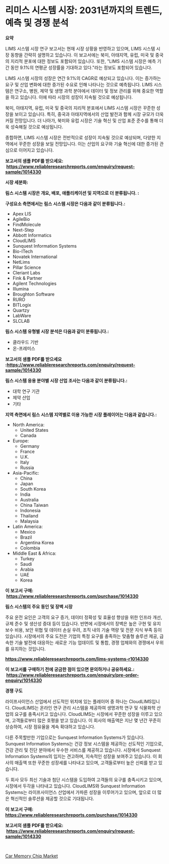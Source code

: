 <p><h1>리미스 시스템 시장: 2031년까지의 트렌드, 예측 및 경쟁 분석</h1></p><p><strong>요약</strong></p>
<p><p>LIMS 시스템 시장 연구 보고서는 현재 시장 상황을 반영하고 있으며, LIMS 시스템 시장 동향을 간략히 설명하고 있습니다. 이 보고서에는 북미, 아태지역, 유럽, 미국 및 중국의 지리적 분포에 대한 정보도 포함되어 있습니다. 또한, "LIMS 시스템 시장은 예측 기간 동안 9.1%의 연평균 성장률을 기대하고 있다."라는 정보도 포함되어 있습니다.</p><p>LIMS 시스템 시장의 성장은 연간 9.1%의 CAGR로 예상되고 있습니다. 이는 증가하는 요구 및 산업 변화에 대한 증가된 수요로 인해 나타나는 것으로 예측됩니다. LIMS 시스템은 연구소, 병원, 제약 및 생명 과학 분야에서 데이터 및 정보 관리를 위해 중요한 역할을 하고 있습니다. 이에 따라 시장의 성장이 지속될 것으로 예상됩니다.</p><p>북미, 아태지역, 유럽, 미국 및 중국의 지리적 분포에서 LIMS 시스템 시장은 꾸준한 성장을 보이고 있습니다. 특히, 중국과 아태지역에서의 산업 발전과 함께 시장 규모가 더욱 커질 전망입니다. 더 나아가, 북미와 유럽 시장은 기술 혁신 및 산업 표준 준수를 통해 더욱 성숙해질 것으로 예상됩니다.</p><p>종합하면, LIMS 시스템 시장은 전반적으로 성장이 지속될 것으로 예상되며, 다양한 지역에서 꾸준한 성장을 보일 전망입니다. 이는 산업의 요구와 기술 혁신에 대한 증가된 관심으로 이어지고 있습니다.</p></p>
<p><strong>보고서의 샘플 PDF를 받으세요: &nbsp;<a href="https://www.reliableresearchreports.com/enquiry/request-sample/1014330">https://www.reliableresearchreports.com/enquiry/request-sample/1014330</a></strong></p>
<p><strong>시장 세분화:</strong></p>
<p><strong> 림스 시스템 시장은 개요, 배포, 애플리케이션 및 지역으로 더 분류됩니다. :</strong></p>
<p><strong>구성요소 측면에서는 림스 시스템 시장은 다음과 같이 분류됩니다.:</strong></p>
<p><ul><li>Apex LIS</li><li>AgileBio</li><li>FindMolecule</li><li>Next-Step</li><li>Abbott Informatics</li><li>CloudLIMS</li><li>Sunquest Information Systems</li><li>Bio-ITech</li><li>Novatek International</li><li>NetLims</li><li>Pillar Science</li><li>Cleriant Labs</li><li>Fink & Partner</li><li>Agilent Technologies</li><li>Illumina</li><li>Broughton Software</li><li>RURO</li><li>BITLogix</li><li>Quartzy</li><li>LabWare</li><li>SLCLAB</li></ul></p>
<p><strong> 림스 시스템 유형별 시장 분석은 다음과 같이 분류됩니다.:</strong></p>
<p><ul><li>클라우드 기반</li><li>온-프레미스</li></ul></p>
<p><strong>보고서의 샘플 PDF를 받으세요 :<a href="https://www.reliableresearchreports.com/enquiry/request-sample/1014330">https://www.reliableresearchreports.com/enquiry/request-sample/1014330</a></strong></p>
<p><strong> 림스 시스템 응용 분야별 시장 산업 조사는 다음과 같이 분류됩니다.:</strong></p>
<p><ul><li>대학 연구 기관</li><li>제약 산업</li><li>기타</li></ul></p>
<p><strong>지역 측면에서 림스 시스템 지역별로 이용 가능한 시장 플레이어는 다음과 같습니다.:</strong></p>
<p><ul>
    <li>
        North America:
        <ul>
            <li>United States</li>
            <li>Canada</li>
        </ul>
    </li>
    <li>
        Europe:
        <ul>
            <li>Germany</li>
            <li>France</li>
            <li>U.K.</li>
            <li>Italy</li>
            <li>Russia</li>
        </ul>
    </li>
    <li>
        Asia-Pacific:
        <ul>
            <li>China</li>
            <li>Japan</li>
            <li>South Korea</li>
            <li>India</li>
            <li>Australia</li>
            <li>China Taiwan</li>
            <li>Indonesia</li>
            <li>Thailand</li>
            <li>Malaysia</li>
        </ul>
    </li>
    <li>
        Latin America:
        <ul>
            <li>Mexico</li>
            <li>Brazil</li>
            <li>Argentina Korea</li>
            <li>Colombia</li>
        </ul>
    </li>
    <li>
        Middle East & Africa:
        <ul>
            <li>Turkey</li>
            <li>Saudi</li>
            <li>Arabia</li>
            <li>UAE</li>
            <li>Korea</li>
        </ul>
    </li>
    </ul></p>
<p><strong>이 보고서 구매: &nbsp;<a href="https://www.reliableresearchreports.com/purchase/1014330">https://www.reliableresearchreports.com/purchase/1014330</a></strong></p>
<p><strong>림스 시스템의 주요 동인 및 장벽 시장</strong></p>
<p><p>주요 운전 요인은 고객의 요구 증가, 데이터 정확성 및 효율성 향상을 위한 인프라 개선, 규제 준수 및 생산성 증대 등이 있습니다. 반면에 시장에서의 장벽은 높은 구현 및 유지보수 비용, 보안 위협 및 데이터 손실 우려, 조직 내의 기술 역량 및 전문 지식 부족 등이 있습니다. 시장에서의 주요 도전은 기업의 특정 요구를 충족하는 맞춤형 솔루션 제공, 급속한 기술 발전에 대응하는 새로운 기능 업데이트 및 통합, 경쟁 업체와의 경쟁에서 우위를 유지하는 것입니다.</p></p>
<p><strong><a href="https://www.reliableresearchreports.com/lims-systems-r1014330">https://www.reliableresearchreports.com/lims-systems-r1014330</a></strong></p>
<p><strong>이 보고서를 구매하기 전에 궁금한 점이 있으면 문의하거나 공유하세요.: &nbsp;<a href="https://www.reliableresearchreports.com/enquiry/pre-order-enquiry/1014330">https://www.reliableresearchreports.com/enquiry/pre-order-enquiry/1014330</a></strong></p>
<p><strong>경쟁 구도</strong></p>
<p><p>라이프사이언스 산업에서 선도적인 위치에 있는 플레이어 중 하나는 CloudLIMS입니다. CloudLIMS는 온라인 연구 관리 시스템을 제공하여 생명과학 연구 및 식물화학 산업의 요구를 충족시키고 있습니다. CloudLIMS는 시장에서 꾸준한 성장을 이루고 있으며, 고객들로부터 많은 호평을 받고 있습니다. 이 회사의 매출액은 지난 몇 년간 꾸준히 상승하여, 시장 점유율을 계속 확대하고 있습니다.</p><p>다른 주목할만한 기업으로는 Sunquest Information Systems가 있습니다. Sunquest Information Systems는 건강 정보 시스템을 제공하는 선도적인 기업으로, 건강 관리 및 진단 분야에서 우수한 서비스를 제공하고 있습니다. 시장에서 Sunquest Information Systems의 입지는 견고하며, 지속적인 성장을 보여주고 있습니다. 이 회사의 매출액 또한 꾸준한 성장세를 나타내고 있으며, 고객들로부터 높은 신뢰를 받고 있습니다.</p><p>두 회사 모두 최신 기술과 첨단 시스템을 도입하여 고객들의 요구를 충족시키고 있으며, 시장에서 두각을 나타내고 있습니다. CloudLIMS와 Sunquest Information Systems는 라이프사이언스 산업에서 가파른 성장을 이루어가고 있으며, 앞으로 더 많은 혁신적인 솔루션을 제공할 것으로 기대됩니다.</p></p>
<p><strong>이 보고서 구매: &nbsp; <a href="https://www.reliableresearchreports.com/purchase/1014330">https://www.reliableresearchreports.com/purchase/1014330</a></strong></p>
<p><strong>보고서의 샘플 PDF를 받으세요: &nbsp;<a href="https://www.reliableresearchreports.com/enquiry/request-sample/1014330">https://www.reliableresearchreports.com/enquiry/request-sample/1014330</a></strong><strong></strong></p>
<p>&nbsp;</p>
<p><p><a href="https://noble-drawer-34c.notion.site/Car-Memory-Chip-Market-Report-Reveals-the-Latest-Trends-And-Growth-Opportunities-of-this-Market-1dafa18a9fe14e5a9150eddd81b45bec">Car Memory Chip Market</a></p></p>